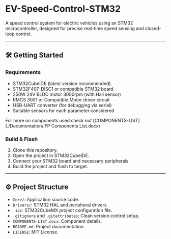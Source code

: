 # EV-Speed-Control-STM32

A speed control system for electric vehicles using an STM32 microcontroller, designed for precise real-time speed sensing and closed-loop control.

---

## 🛠️ Getting Started

### Requirements

- STM32CubeIDE (latest version recommended)
- STM32F407-DISC1 or compatible STM32 board
- 250W 24V BLDC motor 3000rpm (with Hall sensor)
- RMCS 3001 or Compatible Motor driver circuit 
- USB-UART converter (for debugging via serial)
- Suitable sensors for each parameter considered

For more on components used check out [COMPONENTS-LIST](./Documentation/IFP Components List.docx)

### Build & Flash

1. Clone this repository.
2. Open the project in STM32CubeIDE.
3. Connect your STM32 board and necessary peripherals.
4. Build the project and flash to target.

---

## ⚙️ Project Structure

- `Core/`: Application source code.
- `Drivers/`: STM32 HAL and peripheral drivers.
- `.ioc`: STM32CubeMX project configuration file.
- `.gitignore` and `.gitattributes`: Clean version control setup.
- `COMPONENTS-LIST.docx`: Component details.
- `README.md`: Project documentation.
- `LICENSE`: MIT License.

